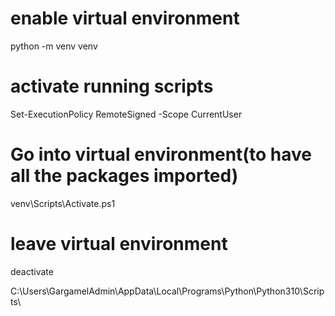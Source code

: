  # enable virtual environment
 python -m venv venv
 # activate running scripts
 Set-ExecutionPolicy RemoteSigned -Scope CurrentUser
 # Go into virtual environment(to have all the packages imported)
 venv\Scripts\Activate.ps1
  # leave virtual environment
 deactivate


 C:\Users\GargamelAdmin\AppData\Local\Programs\Python\Python310\Scripts\